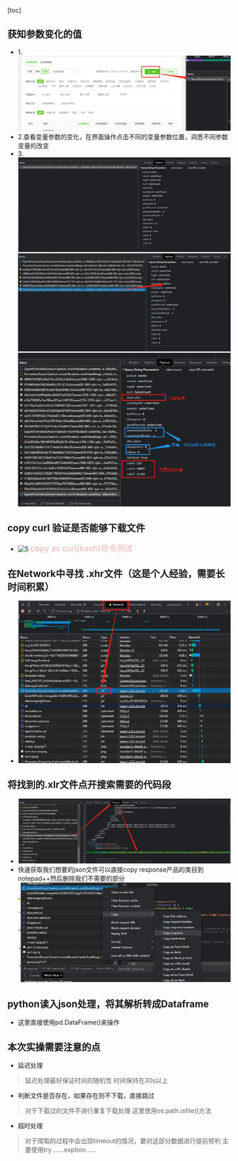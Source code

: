 <!--
 * @Description: 
 * @version: 
 * @Author: Sunny
 * @Date: 2022-01-14 11:01:22
 * @LastEditors: Sunny
 * @LastEditTime: 2022-01-14 13:49:55
-->
[toc]


##  获知参数变化的值
- 1.![1](pic/16b7f4f80f0eb5940eebfa2caf4bbe08.png)
- 2.查看变量参数的变化，在界面操作点击不同的变量参数位置，洞悉不同参数变量的改变 
- 3.![2](pic/2b863d2d14a6e4efefe4d12f514233ae.png)
  ![3](pic/dd2a8d92ccdb1c17df0957fb49063e89.png)
  ![4](pic/9b560e807fbef1d024ceeb78dc13b209.png)
## copy curl 验证是否能够下载文件
- ![5](pic/3f42e92a11144c038a23a08b164b04f3)
<font color = "	#EEB4B4" size = '4'> copy as curl(bash)命令测试</font>

## 在Network中寻找 .xhr文件（这是个人经验，需要长时间积累）
- ![6](pic/303565c1cccf02de0bb650864cf33712.png)
## 将找到的.xlr文件点开搜索需要的代码段
- ![7](pic/96e33633168eb549b01c8be36e1ceab4.png)
- 快速获取我们想要的json文件可以直接copy response产品的类目到notepad++然后删除我们不需要的部分
![8](pic/d371ccce4c013b8d89fd199d9341d616.png) 
##  python读入json处理，将其解析转成Dataframe
- 这里直接使用pd.DataFrame()来操作



## 本次实操需要注意的点
- 延迟处理
>延迟处理最好保证时间的随机性
  时间保持在30s以上
- 判断文件是否存在，如果存在则不下载，直接跳过
> 对于下载过的文件不进行重复下载处理
> 这里使用os.path.isfile()方法
- 超时处理
> 对于爬取的过程中会出现timeout的情况，要对这部分数据进行提前预判
> 主要使用try ……exption……